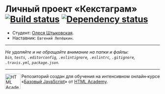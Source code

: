 # Личный проект «Кекстаграм» [![Build status][travis-image]][travis-url] [![Dependency status][dependency-image]][dependency-url]

* Студент: [Олеся Штыковская](https://up.htmlacademy.ru/javascript/8/user/66820).
* Наставник: `Евгений Лепёшкин`.

---

_Не удаляйте и не обращайте внимание на папки и файлы:_<br>
_`bin`, `tests`, `.editorconfig`, `.eslintignore`, `.eslintrc`, `.gitignore`, `.travis.yml`, `package.json`._

---

<a href="https://htmlacademy.ru/intensive/javascript"><img align="left" width="50" height="50" title="HTML Academy" src="https://up.htmlacademy.ru/static/img/intensive/javascript/logo-for-github.svg"></a>

Репозиторий создан для обучения на интенсивном онлайн‑курсе «[Базовый JavaScript](https://htmlacademy.ru/intensive/javascript)» от [HTML Academy](https://htmlacademy.ru).

[travis-image]: https://travis-ci.org/htmlacademy-javascript/66820-kekstagram.svg?branch=master
[travis-url]: https://travis-ci.org/htmlacademy-javascript/66820-kekstagram
[dependency-image]: https://david-dm.org/htmlacademy-javascript/66820-kekstagram.svg?style=flat-square
[dependency-url]: https://david-dm.org/htmlacademy-javascript/66820-kekstagram
